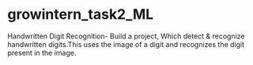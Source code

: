 # growintern_task2_ML
Handwritten Digit Recognition- Build a project, Which detect &amp; recognize handwritten digits.This uses the image of a digit and recognizes the digit present in the image.
